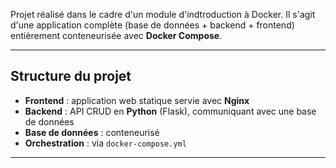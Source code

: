 
Projet réalisé dans le cadre d'un module d'indtroduction à Docker.
Il s'agit d'une application complète (base de données + backend + frontend) entièrement conteneurisée avec **Docker Compose**.

---

##  Structure du projet

- **Frontend** : application web statique servie avec **Nginx**
- **Backend** : API CRUD en **Python** (Flask), communiquant avec une base de données
- **Base de données** : conteneurisé
- **Orchestration** : via `docker-compose.yml`

--- 
